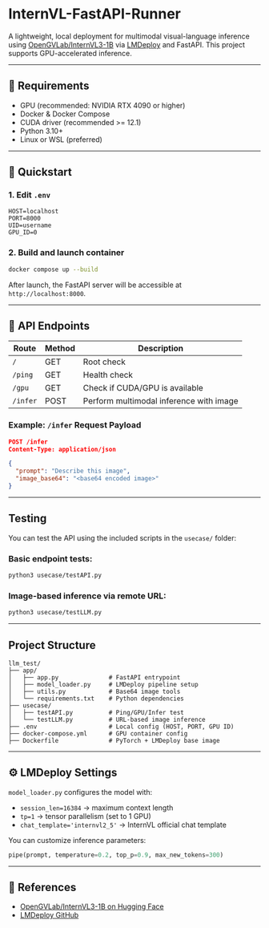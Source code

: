 # InternVL-FastAPI-Runner

A lightweight, local deployment for multimodal visual-language inference using [OpenGVLab/InternVL3-1B](https://huggingface.co/OpenGVLab/InternVL3-1B) via [LMDeploy](https://github.com/InternLM/lmdeploy) and FastAPI. This project supports GPU-accelerated inference.

---

## 🔧 Requirements

- GPU (recommended: NVIDIA RTX 4090 or higher)
- Docker & Docker Compose
- CUDA driver (recommended >= 12.1)
- Python 3.10+
- Linux or WSL (preferred)

---

## 🚀 Quickstart

### 1. Edit `.env`

```env
HOST=localhost
PORT=8000
UID=username
GPU_ID=0
````

### 2. Build and launch container

```bash
docker compose up --build
```

After launch, the FastAPI server will be accessible at `http://localhost:8000`.

---

## 🔌 API Endpoints

| Route    | Method | Description                             |
| -------- | ------ | --------------------------------------- |
| `/`      | GET    | Root check                              |
| `/ping`  | GET    | Health check                            |
| `/gpu`   | GET    | Check if CUDA/GPU is available          |
| `/infer` | POST   | Perform multimodal inference with image |

### Example: `/infer` Request Payload

```json
POST /infer
Content-Type: application/json

{
  "prompt": "Describe this image",
  "image_base64": "<base64 encoded image>"
}
```

---

## Testing

You can test the API using the included scripts in the `usecase/` folder:

### Basic endpoint tests:

```bash
python3 usecase/testAPI.py
```

### Image-based inference via remote URL:

```bash
python3 usecase/testLLM.py
```

---

## Project Structure

```
llm_test/
├── app/
│   ├── app.py              # FastAPI entrypoint
│   ├── model_loader.py     # LMDeploy pipeline setup
│   ├── utils.py            # Base64 image tools
│   └── requirements.txt    # Python dependencies
├── usecase/
│   ├── testAPI.py          # Ping/GPU/Infer test
│   └── testLLM.py          # URL-based image inference
├── .env                    # Local config (HOST, PORT, GPU ID)
├── docker-compose.yml      # GPU container config
├── Dockerfile              # PyTorch + LMDeploy base image
```

---

## ⚙️ LMDeploy Settings

`model_loader.py` configures the model with:

* `session_len=16384` → maximum context length
* `tp=1` → tensor parallelism (set to 1 GPU)
* `chat_template='internvl2_5'` → InternVL official chat template

You can customize inference parameters:

```python
pipe(prompt, temperature=0.2, top_p=0.9, max_new_tokens=300)
```

---

## 📎 References

* [OpenGVLab/InternVL3-1B on Hugging Face](https://huggingface.co/OpenGVLab/InternVL3-1B)
* [LMDeploy GitHub](https://github.com/InternLM/lmdeploy)

